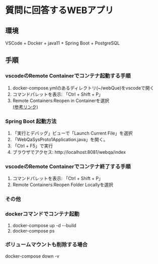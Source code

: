 # 質問に回答するWEBアプリ
## 環境
VSCode + Docker + java11 + Spring Boot + PostgreSQL

## 手順  

### vscodeのRemote Containerでコンテナ起動する手順
1. docker-compose.ymlのあるディレクトリ(~/webQue)をvscodeで開く
2. コマンドパレットを表示: 「Ctrl + Shift + P」
3. Remote Containers:Reopen in Containerを選択  
[(参考リンク)](https://penpen-dev.com/blog/vscode-remote-container-toha/)

### Spring Boot 起動方法
1. 「実行とデバッグ」ビューで「Launch Current File」を選択
2. 「WebQaSysProto1Application.java」を開く。
3. 「Ctrl + F5」で実行
4. ブラウザでアクセス: http://localhost:8081/webqa/index

### vscodeのRemote Containerでコンテナ終了する手順
1. コマンドパレットを表示: 「Ctrl + Shift + P」
2. Remote Containers:Reopen Folder Locallyを選択

### その他

### dockerコマンドでコンテナ起動
1. docker-compose up -d --build  
2. docker-compose ps  

### ボリュームマウントも削除する場合
docker-compose down -v


<!-- ## 詳細
質問文を入力すると、質問に対する回答を自動で作成します。  
質問文の解析及び回答作成のために機械学習を使用してます。  
まず、質問文を入力すると、質問タイプに分類します。（what,why,how等）  
そして、質問文を検索ワードとして、検索サイト（Google）より、URLを取得します。  
取得したサイト内の文章を解析し、質問タイプに一致する文章を抽出します。  
抽出した文章を回答とします。 また、サイトから画像を取得します。  
画像を取得する処理にEinstein Visionを使用します。  
ラベルで分類しカウント数が上位ラベルの画像をサイト内容を示す画像として抽出します。

## 処理の流れ
質問解析（質問タイプ分類、検索キーワード作成）  
　　　　　　　　　　　↓  
ネット検索（回答作成のための元データ）   
　　　　　　　　　　　↓  
回答文作成（質問タイプに対応する回答パターンを使用）  
　　　　　　　　　　　↓  
画像取得（ラベルで分類し、サイト内容を示す画像を抽出）  
　　　　　　　　　　　↓  
　　　　　ブラウザに回答文と画像表示  

## ツールなど
言語：Java  
自然言語処理：[Java製形態素解析ライブラリ「lucene-gosen」](http://www.mwsoft.jp/programming/munou/lucene_gosen.html)  
 　　　　　　　サポートベクトル、n-gram  
画像取得：Einstein Vision  
ネットワーク接続：[jsoup](http://qiita.com/opengl-8080/items/d4864bbc335d1e99a2d7)

## 現状と今後
現状は、質問タイプ及び回答抽出に自作の機械学習（サポートベクター）を使用しているので、  
処理がすごく遅く、よくリクエストタイムアウトになってしまいます。  
時間の取れる日に直したい と思っています。        

試作画面URL：[https://webque.herokuapp.com/webqa/index](https://webque.herokuapp.com/webqa/index) -->